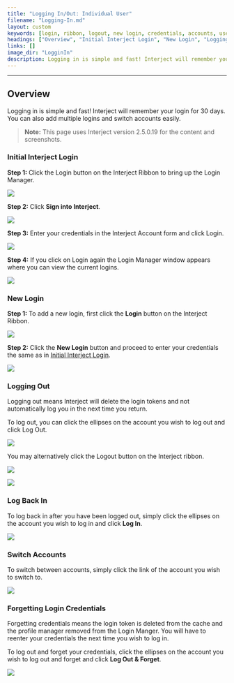 ```yaml
---
title: "Logging In/Out: Individual User"
filename: "Logging-In.md"
layout: custom
keywords: [login, ribbon, logout, new login, credentials, accounts, user]
headings: ["Overview", "Initial Interject Login", "New Login", "Logging Out", "Log Back In", "Switch Accounts", "Forgetting Login Credentials"]
links: []
image_dir: "LogginIn"
description: Logging in is simple and fast! Interject will remember your login and sign you in automatically subsequent visits. You can also add multiple logins and switch accounts easily.
---
```

* * *

## Overview

Logging in is simple and fast! Interject will remember your login for 30 days. You can also add multiple logins and switch accounts easily.

<blockquote class=highlight_note>
<b>Note:</b> This page uses Interject version 2.5.0.19 for the content and screenshots.
</blockquote>

### Initial Interject Login

**Step 1:** Click the Login button on the Interject Ribbon to bring up the Login Manager.

![](/images/LogginIn/interject-ribbon-advanced-menu-login-revised.png)
<br>

**Step 2:** Click **Sign into Interject**.

![](/images/LogginIn/SignIntoInterjectClick.png)
<br>

**Step 3:** Enter your credentials in the Interject Account form and click Login.

![](/images/LogginIn/InterjectAccountCredentials.png)
<br>

**Step 4:** If you click on Login again the Login Manager window appears where you can view the current logins.

![](/images/LogginIn/LoginManager.png)
<br>

### New Login

**Step 1:** To add a new login, first click the **Login** button on the Interject Ribbon.

![](/images/LogginIn/interject-ribbon-advanced-menu-login-revised.png)
<br>

**Step 2:** Click the **New Login** button and proceed to enter your credentials the same as in [Initial Interject Login](#initial-interject-login).

![](/images/LogginIn/NewLoginClick.png)
<br>

### Logging Out

Logging out means Interject will delete the login tokens and not automatically log you in the next time you return.

To log out, you can click the ellipses on the account you wish to log out and click Log Out.

![](/images/LogginIn/EllipsesLogout.png)
<br>

You may alternatively click the Logout button on the Interject ribbon.

![](/images/LogginIn/RibbonLogout.png)
<br>

![](/images/LogginIn/LogoutPrompt.png)
<br>

### Log Back In

To log back in after you have been logged out, simply click the ellipses on the account you wish to log in and click **Log In**.

![](/images/LogginIn/LogBackIn.png)
<br>

### Switch Accounts

To switch between accounts, simply click the link of the account you wish to switch to.

![](/images/LogginIn/SwitchAccounts.png)
<br>

### Forgetting Login Credentials

Forgetting credentials means the login token is deleted from the cache and the profile manager removed from the Login Manger. You will have to reenter your credentials the next time you wish to log in.

To log out and forget your credentials, click the ellipses on the account you wish to log out and forget and click **Log Out & Forget**.

![](/images/LogginIn/LogoutForget.png)
<br>

